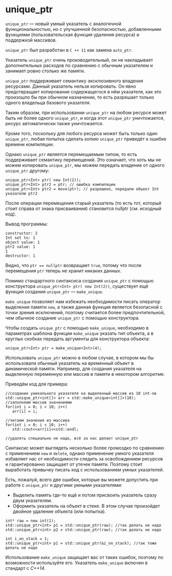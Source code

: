 # unique_ptr
`unique_ptr` — новый умный указатель с аналогичной функциональностью, но с улучшенной безопасностью, добавленными функциями (пользовательская функция удаления ресурса) и поддержкой массивов.

`unique_ptr` был разработан в `C ++ 11` как замена `auto_ptr`. 

Указатель `unique_ptr` очень производительный, он не накладывает дополнительных расходов по сравнению с обычным указателем и занимает ровно столько же памяти.

`unique_ptr` поддерживает семантику эксклюзивного владения ресурсами. Данный указатель нельзя копировать. Он явно предотвращает копирование содержащегося в нём указателя, как это произошло бы при обычном назначении, то есть разрешает только одного владельца базового указателя.

Таким образом, при использовании `unique_ptr` на любом ресурсе может быть не более одного `unique_ptr`, и когда этот `unique_ptr` уничтожается, ресурс автоматически также уничтожается.

Кроме того, поскольку для любого ресурса может быть только один `unique_ptr`,  любая попытка сделать копию `unique_ptr` приведёт к ошибке времени компиляции.

Однако `unique_ptr` является перемещаемым типом, то есть поддерживает семантику перемещений. Это означает, что хоть мы не можем копировать `unique_ptr`, мы можем передать владение от одного `unique_ptr` другому:
```
unique_ptr<Int> ptr( new Int(2));
unique_ptr<Int> ptr2 = ptr; // ошибка компиляции
unique_ptr<Int> ptr2 = move(ptr); // разрешено, передали объект Int указателю ptr2
```
После операции перемещения старый указатель (то есть тот, который стоит справа от знака присваивания) становится nullptr (см. исходный код).

Вывод программы:
```
constructor: 2                                                                         
Int set to: 1                                                                          
object value: 1                                                                 
ptr2 value: 1                                                               
1                                                              
destructor: 1 
```
Видно, что `ptr == nullptr` возвращает `true`, потому что после перемещения `ptr` теперь не хранит никаких данных.

Помимо стандартного синтаксиса создания `unique_ptr` с помощью конструктора `unique_ptr<Int> ptr( new Int(2))`, существует ещё функция создания `unique_ptr` — `make_unique`.

`make_unique` позволяет нам избежать необходимости писать оператор выделения памяти `new`, а также данная функция является безопасной с точки зрения исключений, поэтому считается более предпочтительной, чем обычное создание `unique_ptr` с помощью конструктора.

Чтобы создать `unique_ptr` с помощью `make_unique`, необходимо в параметрах шаблона функции `make_unique` указать тип объекта, а в круглых скобках передать аргументы для конструктора объекта:

```unique_ptr<Int> ptr = make_unique<Int>(4);```

Использовать `unique_ptr` можно в любом случае, в котором мы бы использовали обычный указатель на временный объект в динамической памяти. Например, для создания указателя на выделенную переменную или массив в памяти в некотором алгоритме.

Приведём код для примера:

```
//создание уникального указателя на выделенный массив из 10 int-ов
std::unique_ptr<int[]> arr = std::make_unique<int[]>(10);
//заполняем массив значениями
for(int i = 0; i < 10; i++)
   arr[i] = i;

//читаем значения из массива
for(int i = 0; i < 10; i++)
   std::cout<<arr[i]<<std::endl;

//удалять специально не надо, всё за нас делает unique_ptr
```
Синтаксис может выглядеть несколько более громоздко по сравнению с применением `new` и `delete`, однако применение умного указателя избавляет нас от необходимости следить за освобождением ресурсов и гарантированно защищает от утечек памяти. Поэтому стоит выработать привычку писать код с использованием умных указателей.

Есть, пожалуй, всего две ошибки, которые вы можете допустить при работе с `unique_ptr` и другими умными указателями:

- Выделить память где-то ещё и потом присвоить указатель сразу двум указателям.
- Оформить указатель на объект в стеке. В этом случае произойдет двойное удаление объекта (или попытка).

```
int* raw = new int(1);
std::unique_ptr<int> p1 = std::unique_ptr(raw); //так делать не надо
std::unique_ptr<int> p2 = std::unique_ptr(raw); //так делать не надо
    
int i_on_stack = 1;
std::unique_ptr<int> p1 = std::unique_ptr(&i_on_stack); //так тоже делать не надо
```
Использование `make_unique` защищает вас от таких ошибок, поэтому по возможности используйте его. Указатель `make_unique` включен в стандарт с *C++14*.